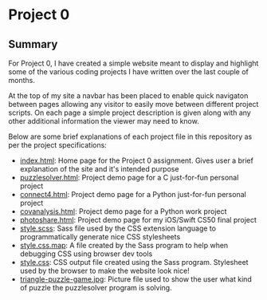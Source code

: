 # Project 0

## Summary
For Project 0, I have created a simple website meant to display and highlight some of the various coding projects
I have written over the last couple of months. 

At the top of my site a navbar has been placed to enable quick navigaton between pages 
allowing any visitor to easily move between different project scripts. 
On each page a simple project description is given along with any other additional information the viewer may need to know. 

Below are some brief explanations of each project file in this repository as per the project specifications: 
* [index.html](https://github.com/cbenade/CS50W-project0/blob/master/index.html): Home page for the Project 0 assignment. Gives user a brief explanation of the site and it's intended purpose
* [puzzlesolver.html](https://github.com/cbenade/CS50W-project0/blob/master/puzzlesolver.html): Project demo page for a C just-for-fun personal project
* [connect4.html](https://github.com/cbenade/CS50W-project0/blob/master/connect4.html): Project demo page for a Python just-for-fun personal project
* [covanalysis.html](https://github.com/cbenade/CS50W-project0/blob/master/covanalysis.html): Project demo page for a Python work project
* [photoshare.html](https://github.com/cbenade/CS50W-project0/blob/master/photoshare.html): Project demo page for my iOS/Swift CS50 final project
* [style.scss](https://github.com/cbenade/CS50W-project0/blob/master/style.scss): Sass file used by the CSS extension language to programmatically generate nice CSS stylesheets
* [style.css.map](https://github.com/cbenade/CS50W-project0/blob/master/style.css.map): A file created by the Sass program to help when debugging CSS using browser dev tools
* [style.css](https://github.com/cbenade/CS50W-project0/blob/master/style.css): CSS output file created using the Sass program. Stylesheet used by the browser to make the website look nice!
* [triangle-puzzle-game.jpg](https://github.com/cbenade/CS50W-project0/blob/master/triangle-puzzle-game.jpg): Picture file used to show the user what kind of puzzle the puzzlesolver program is solving.
